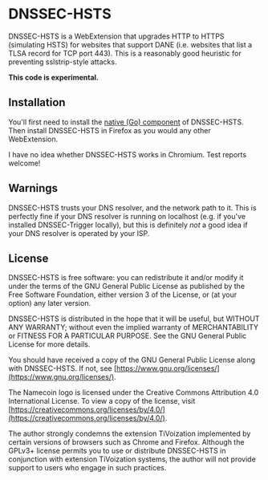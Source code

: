 # DNSSEC-HSTS

DNSSEC-HSTS is a WebExtension that upgrades HTTP to HTTPS (simulating HSTS) for websites that support DANE (i.e. websites that list a TLSA record for TCP port 443).  This is a reasonably good heuristic for preventing sslstrip-style attacks.

**This code is experimental.**

## Installation

You'll first need to install the [native (Go) component](https://github.com/namecoin/dnssec-hsts-native) of DNSSEC-HSTS.  Then install DNSSEC-HSTS in Firefox as you would any other WebExtension.

I have no idea whether DNSSEC-HSTS works in Chromium.  Test reports welcome!

## Warnings

DNSSEC-HSTS trusts your DNS resolver, and the network path to it.  This is perfectly fine if your DNS resolver is running on localhost (e.g. if you've installed DNSSEC-Trigger locally), but this is definitely *not* a good idea if your DNS resolver is operated by your ISP.

## License

DNSSEC-HSTS is free software: you can redistribute it and/or modify
it under the terms of the GNU General Public License as published by
the Free Software Foundation, either version 3 of the License, or
(at your option) any later version.

DNSSEC-HSTS is distributed in the hope that it will be useful,
but WITHOUT ANY WARRANTY; without even the implied warranty of
MERCHANTABILITY or FITNESS FOR A PARTICULAR PURPOSE.  See the
GNU General Public License for more details.

You should have received a copy of the GNU General Public License
along with DNSSEC-HSTS.  If not, see [https://www.gnu.org/licenses/](https://www.gnu.org/licenses/).

The Namecoin logo is licensed under the Creative Commons Attribution 4.0 International License. To view a copy of the license, visit [https://creativecommons.org/licenses/by/4.0/](https://creativecommons.org/licenses/by/4.0/).

The author strongly condemns the extension TiVoization implemented by certain versions of browsers such as Chrome and Firefox.  Although the GPLv3+ license permits you to use or distribute DNSSEC-HSTS in conjunction with extension TiVoization systems, the author will not provide support to users who engage in such practices.

